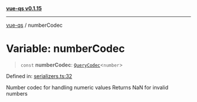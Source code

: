 [**vue-qs v0.1.15**](../README.md)

***

[vue-qs](../README.md) / numberCodec

# Variable: numberCodec

> `const` **numberCodec**: [`QueryCodec`](../type-aliases/QueryCodec.md)\<`number`\>

Defined in: [serializers.ts:32](https://github.com/iamsomraj/vue-qs/blob/a3913bb25b71fcd11c340c11649682158fe4657a/src/serializers.ts#L32)

Number codec for handling numeric values
Returns NaN for invalid numbers
